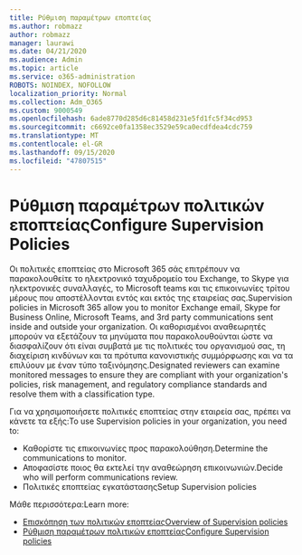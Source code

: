 ```yaml
---
title: Ρύθμιση παραμέτρων εποπτείας
ms.author: robmazz
author: robmazz
manager: laurawi
ms.date: 04/21/2020
ms.audience: Admin
ms.topic: article
ms.service: o365-administration
ROBOTS: NOINDEX, NOFOLLOW
localization_priority: Normal
ms.collection: Adm_O365
ms.custom: 9000549
ms.openlocfilehash: 6ade8770d285d6c81458d231e5fd1fc5f34cd953
ms.sourcegitcommit: c6692ce0fa1358ec3529e59ca0ecdfdea4cdc759
ms.translationtype: MT
ms.contentlocale: el-GR
ms.lasthandoff: 09/15/2020
ms.locfileid: "47807515"
---
```

# <a name="configure-supervision-policies"></a><span data-ttu-id="1c3ee-102">Ρύθμιση παραμέτρων πολιτικών εποπτείας</span><span class="sxs-lookup"><span data-stu-id="1c3ee-102">Configure Supervision Policies</span></span>

<span data-ttu-id="1c3ee-103">Οι πολιτικές εποπτείας στο Microsoft 365 σάς επιτρέπουν να παρακολουθείτε το ηλεκτρονικό ταχυδρομείο του Exchange, το Skype για ηλεκτρονικές συναλλαγές, το Microsoft teams και τις επικοινωνίες τρίτου μέρους που αποστέλλονται εντός και εκτός της εταιρείας σας.</span><span class="sxs-lookup"><span data-stu-id="1c3ee-103">Supervision policies in Microsoft 365 allow you to monitor Exchange email, Skype for Business Online, Microsoft Teams, and 3rd party communications sent inside and outside your organization.</span></span> <span data-ttu-id="1c3ee-104">Οι καθορισμένοι αναθεωρητές μπορούν να εξετάζουν τα μηνύματα που παρακολουθούνται ώστε να διασφαλίζουν ότι είναι συμβατά με τις πολιτικές του οργανισμού σας, τη διαχείριση κινδύνων και τα πρότυπα κανονιστικής συμμόρφωσης και να τα επιλύουν με έναν τύπο ταξινόμησης.</span><span class="sxs-lookup"><span data-stu-id="1c3ee-104">Designated reviewers can examine monitored messages to ensure they are compliant with your organization's policies, risk management, and regulatory compliance standards and resolve them with a classification type.</span></span>

<span data-ttu-id="1c3ee-105">Για να χρησιμοποιήσετε πολιτικές εποπτείας στην εταιρεία σας, πρέπει να κάνετε τα εξής:</span><span class="sxs-lookup"><span data-stu-id="1c3ee-105">To use Supervision policies in your organization, you need to:</span></span>

- <span data-ttu-id="1c3ee-106">Καθορίστε τις επικοινωνίες προς παρακολούθηση.</span><span class="sxs-lookup"><span data-stu-id="1c3ee-106">Determine the communications to monitor.</span></span>
- <span data-ttu-id="1c3ee-107">Αποφασίστε ποιος θα εκτελεί την αναθεώρηση επικοινωνιών.</span><span class="sxs-lookup"><span data-stu-id="1c3ee-107">Decide who will perform communications review.</span></span>
- <span data-ttu-id="1c3ee-108">Πολιτικές εποπτείας εγκατάστασης</span><span class="sxs-lookup"><span data-stu-id="1c3ee-108">Setup Supervision policies</span></span>

<span data-ttu-id="1c3ee-109">Μάθε περισσότερα:</span><span class="sxs-lookup"><span data-stu-id="1c3ee-109">Learn more:</span></span>

- [<span data-ttu-id="1c3ee-110">Επισκόπηση των πολιτικών εποπτείας</span><span class="sxs-lookup"><span data-stu-id="1c3ee-110">Overview of Supervision policies</span></span>](https://docs.microsoft.com/microsoft-365/compliance/supervision-policies)
- [<span data-ttu-id="1c3ee-111">Ρύθμιση παραμέτρων πολιτικών εποπτείας</span><span class="sxs-lookup"><span data-stu-id="1c3ee-111">Configure Supervision policies</span></span>](https://docs.microsoft.com/microsoft-365/compliance/configure-supervision-policies)
